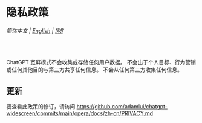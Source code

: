 # 隐私政策

###### 简体中文 | [English](../PRIVACY.md) | [हिंदी](../hi/PRIVACY.md)

<br>

ChatGPT 宽屏模式不会收集或存储任何用户数据。 不会出于个人目标、行为营销或任何其他目的与第三方共享任何信息。 不会从任何第三方收集任何信息。

## 更新

要查看此政策的修订，请访问 https://github.com/adamlui/chatgpt-widescreen/commits/main/opera/docs/zh-cn/PRIVACY.md
